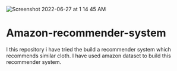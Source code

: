 ![Screenshot 2022-06-27 at 1 14 45 AM](https://user-images.githubusercontent.com/86202682/175831252-2e604f6f-f984-4304-b3a5-edbdf7f4843f.png)
# Amazon-recommender-system
I this repository i have tried the build a recommender system which recommends similar cloth. I have used amazon dataset to build this recommender system.
